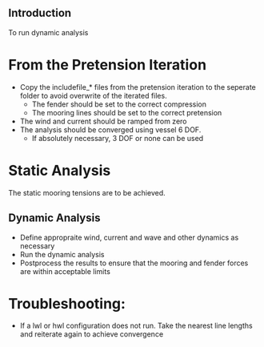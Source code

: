 ## Introduction

To run dynamic analysis

# From the Pretension Iteration

- Copy the includefile_* files from the pretension iteration to the seperate folder to avoid overwrite of the iterated files.
  - The fender should be set to the correct compression
  - The mooring lines should be set to the correct pretension
- The wind and current should be ramped from zero
- The analysis should be converged using vessel 6 DOF.
  - If absolutely necessary, 3 DOF or none can be used


# Static Analysis

The static mooring tensions are to be achieved.

## Dynamic Analysis

- Define appropraite wind, current and wave and other dynamics as necessary
- Run the dynamic analysis
- Postprocess the results to ensure that the mooring and fender forces are within acceptable limits

# Troubleshooting:

- If a lwl or hwl configuration does not run. Take the nearest line lengths and reiterate again to achieve convergence
